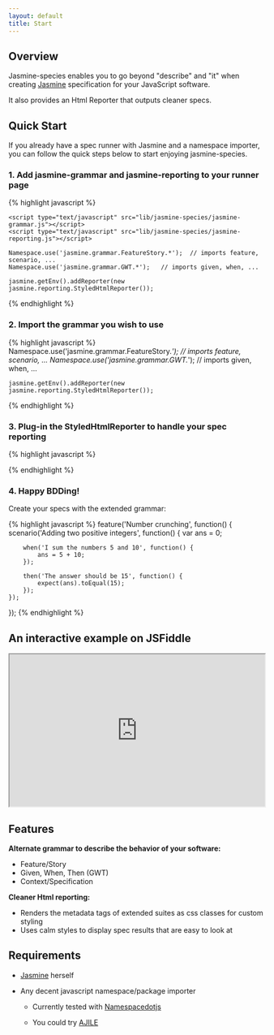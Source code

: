 ```yaml
---
layout: default
title: Start
---
```


## Overview

Jasmine-species enables you to go beyond "describe" and "it" when creating 
[Jasmine](http://pivotal.github.com/jasmine/) specification for your JavaScript 
software.

It also provides an Html Reporter that outputs cleaner specs. 


## Quick Start

If you already have a spec runner with Jasmine and a namespace importer, 
you can follow the quick steps below to start enjoying jasmine-species.

### 1. Add jasmine-grammar and jasmine-reporting to your runner page

{% highlight javascript %}
    <link rel="stylesheet" type="text/css" href="lib/jasmine-species/calm.css">

    <script type="text/javascript" src="lib/jasmine-species/jasmine-grammar.js"></script>
    <script type="text/javascript" src="lib/jasmine-species/jasmine-reporting.js"></script>
    
    Namespace.use('jasmine.grammar.FeatureStory.*');  // imports feature, scenario, ...
    Namespace.use('jasmine.grammar.GWT.*');   // imports given, when, ...
    
    jasmine.getEnv().addReporter(new jasmine.reporting.StyledHtmlReporter());
    
{% endhighlight %}

### 2. Import the grammar you wish to use

{% highlight javascript %}
    Namespace.use('jasmine.grammar.FeatureStory.*');  // imports feature, scenario, ...
    Namespace.use('jasmine.grammar.GWT.*');   // imports given, when, ...
    
    jasmine.getEnv().addReporter(new jasmine.reporting.StyledHtmlReporter());
{% endhighlight %}

### 3. Plug-in the StyledHtmlReporter to handle your spec reporting

{% highlight javascript %}

{% endhighlight %}

### 4. Happy BDDing!

Create your specs with the extended grammar:

{% highlight javascript %}
feature('Number crunching', function() {
    scenario('Adding two positive integers', function() {
        var ans = 0;
        
        when('I sum the numbers 5 and 10', function() {
            ans = 5 + 10;
        });
        
        then('The answer should be 15', function() {
            expect(ans).toEqual(15);
        });
    });
});
{% endhighlight %}


## An interactive example on JSFiddle

<iframe style="width: 100%; height: 300px" src="http://jsfiddle.net/rudylattae/R9Vrk/embedded/js,result/">
    "Jasmine-Species - Quick Start" example on jsfiddle
</iframe>


## Features

**Alternate grammar to describe the behavior of your software:**

* Feature/Story
* Given, When, Then (GWT)
* Context/Specification

**Cleaner Html reporting:**

* Renders the metadata tags of extended suites as css classes for custom styling
* Uses calm styles to display spec results that are easy to look at


## Requirements

* [Jasmine](http://pivotal.github.com/jasmine/) herself
* Any decent javascript namespace/package importer

    - Currently tested with [Namespacedotjs](https://github.com/smith/namespacedotjs)

    - You could try [AJILE](http://ajile.net/)

